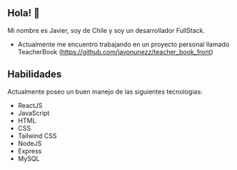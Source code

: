 ## Hola! 👋

Mi nombre es Javier, soy de Chile y soy un desarrollador FullStack.

- Actualmente me encuentro trabajando en un proyecto personal llamado TeacherBook (https://github.com/javonunezz/teacher_book_front)

## Habilidades

Actualmente poseo un buen manejo de las siguientes tecnologias:

- ReactJS
- JavaScript
- HTML
- CSS
- Tailwind CSS
- NodeJS
- Express
- MySQL
